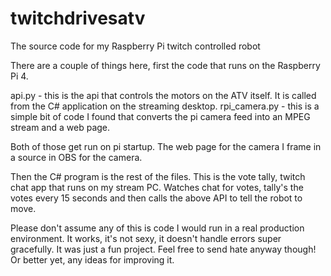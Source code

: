 # twitchdrivesatv
The source code for my Raspberry Pi twitch controlled robot

There are a couple of things here, first the code that runs on the Raspberry Pi 4.

api.py - this is the api that controls the motors on the ATV itself. It is called from the C# application on the streaming desktop.
rpi_camera.py - this is a simple bit of code I found that converts the pi camera feed into an MPEG stream and a web page. 

Both of those get run on pi startup. The web page for the camera I frame in a source in OBS for the camera.

Then the C# program is the rest of the files. This is the vote tally, twitch chat app that runs on my stream PC. Watches chat for votes, tally's the votes every 15 seconds and then calls the above API to tell the robot to move.

Please don't assume any of this is code I would run in a real production environment. It works, it's not sexy, it doesn't handle errors super gracefully. It was just a fun project. Feel free to send hate anyway though! Or better yet, any ideas for improving it.
